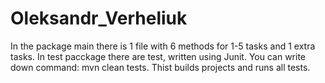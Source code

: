# Oleksandr_Verheliuk

In the package main there is 1 file with 6 methods for 1-5 tasks and 1 extra tasks. In test pacckage there are test, written using Junit.
You can write down command: mvn clean tests. Thist builds projects and runs all tests.